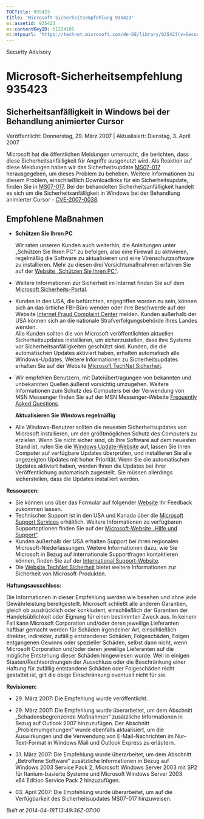 ```yaml
---
TOCTitle: 935423
Title: 'Microsoft-Sicherheitsempfehlung 935423'
ms:assetid: 935423
ms:contentKeyID: 61224185
ms:mtpsurl: 'https://technet.microsoft.com/de-DE/library/935423(v=Security.10)'
---
```


Security Advisory

Microsoft-Sicherheitsempfehlung 935423
======================================

Sicherheitsanfälligkeit in Windows bei der Behandlung animierter Cursor
-----------------------------------------------------------------------

Veröffentlicht: Donnerstag, 29. März 2007 | Aktualisiert: Dienstag, 3. April 2007

Microsoft hat die öffentlichen Meldungen untersucht, die berichten, dass diese Sicherheitsanfälligkeit für Angriffe ausgenutzt wird. Als Reaktion auf diese Meldungen haben wir das Sicherheitsupdate [MS07-017](http://www.microsoft.com/germany/technet/sicherheit/bulletins/ms07-017.mspx) herausgegeben, um dieses Problem zu beheben. Weitere Informationen zu diesem Problem, einschließlich Downloadlinks für ein Sicherheitsupdate, finden Sie in [MS07-017](http://www.microsoft.com/germany/technet/sicherheit/bulletins/ms07-017.mspx). Bei der behandelten Sicherheitsanfälligkeit handelt es sich um die Sicherheitsanfälligkeit in Windows bei der Behandlung animierter Cursor - [CVE-2007-0038](http://www.cve.mitre.org/cgi-bin/cvename.cgi?name=cve-2007-0038).

Empfohlene Maßnahmen
--------------------

-   **Schützen Sie Ihren PC**

    Wir raten unseren Kunden auch weiterhin, die Anleitungen unter „Schützen Sie Ihren PC“ zu befolgen, also eine Firewall zu aktivieren, regelmäßig die Software zu aktualisieren und eine Virenschutzsoftware zu installieren. Mehr zu diesen drei Vorsichtsmaßnahmen erfahren Sie auf der [Website „Schützen Sie Ihren PC“](http://www.microsoft.com/germany/athome/security/default.mspx).

-   Weitere Informationen zur Sicherheit im Internet finden Sie auf dem [Microsoft Sicherheits-Portal](http://www.microsoft.com/germany/sicherheit/).
-   Kunden in den USA, die befürchten, angegriffen worden zu sein, können sich an das örtliche FBI-Büro wenden oder ihre Beschwerde auf der Website [Internet Fraud Complaint Center](http://go.microsoft.com/fwlink/?linkid=79545) melden. Kunden außerhalb der USA können sich an die nationale Strafverfolgungsbehörde ihres Landes wenden.  
    Alle Kunden sollten die von Microsoft veröffentlichten aktuellen Sicherheitsupdates installieren, um sicherzustellen, dass ihre Systeme vor Sicherheitsanfälligkeiten geschützt sind. Kunden, die die automatischen Updates aktiviert haben, erhalten automatisch alle Windows-Updates. Weitere Informationen zu Sicherheitsupdates erhalten Sie auf der Website [Microsoft TechNet Sicherheit](http://www.microsoft.com/technet/security/advisory/germany/technet/sicherheit/).
-   Wir empfehlen Benutzern, mit Dateiübertragungen von bekannten und unbekannten Quellen äußerst vorsichtig umzugehen. Weitere Informationen zum Schutz des Computers bei der Verwendung von MSN Messenger finden Sie auf der MSN Messenger-Website [Frequently Asked Questions](http://messenger.msn.com/help).

    **Aktualisieren Sie Windows regelmäßig**

-   Alle Windows-Benutzer sollten die neuesten Sicherheitsupdates von Microsoft installieren, um den größtmöglichen Schutz des Computers zu erzielen. Wenn Sie nicht sicher sind, ob Ihre Software auf dem neuesten Stand ist, rufen Sie die [Windows Update-Website](http://windowsupdate.microsoft.com/) auf, lassen Sie Ihren Computer auf verfügbare Updates überprüfen, und installieren Sie alle angezeigten Updates mit hoher Priorität. Wenn Sie die automatischen Updates aktiviert haben, werden Ihnen die Updates bei ihrer Veröffentlichung automatisch zugestellt. Sie müssen allerdings sicherstellen, dass die Updates installiert werden.

**Ressourcen:**

-   Sie können uns über das Formular auf folgender [Website](https://support.microsoft.com/common/survey.aspx?scid=sw;en;1257&showpage=1&ws=technet&sd=tech) Ihr Feedback zukommen lassen.
-   Technischer Support ist in den USA und Kanada über die [Microsoft Support Services](http://go.microsoft.com/fwlink/?linkid=21131) erhältlich. Weitere Informationen zu verfügbaren Supportoptionen finden Sie auf der [Microsoft-Website „Hilfe und Support“](http://support.microsoft.com/).
-   Kunden außerhalb der USA erhalten Support bei ihren regionalen Microsoft-Niederlassungen. Weitere Informationen dazu, wie Sie Microsoft in Bezug auf internationale Supportfragen kontaktieren können, finden Sie auf der [International Support-Website](http://go.microsoft.com/fwlink/?linkid=21155).
-   Die [Website TechNet Sicherheit](http://www.microsoft.com/germany/technet/sicherheit/default.mspx) bietet weitere Informationen zur Sicherheit von Microsoft-Produkten.

**Haftungsausschluss:**

Die Informationen in dieser Empfehlung werden wie besehen und ohne jede Gewährleistung bereitgestellt. Microsoft schließt alle anderen Garantien, gleich ob ausdrücklich oder konkludent, einschließlich der Garantien der Handelsüblichkeit oder Eignung für einen bestimmten Zweck aus. In keinem Fall kann Microsoft Corporation und/oder deren jeweilige Lieferanten haftbar gemacht werden für Schäden irgendeiner Art, einschließlich direkter, indirekter, zufällig entstandener Schäden, Folgeschäden, Folgen entgangenen Gewinns oder spezieller Schäden, selbst dann nicht, wenn Microsoft Corporation und/oder deren jeweilige Lieferanten auf die mögliche Entstehung dieser Schäden hingewiesen wurde. Weil in einigen Staaten/Rechtsordnungen der Ausschluss oder die Beschränkung einer Haftung für zufällig entstandene Schäden oder Folgeschäden nicht gestattet ist, gilt die obige Einschränkung eventuell nicht für sie.

**Revisionen:**

- <p>29. März 2007: Die Empfehlung wurde veröffentlicht.</P>
- <p>29. März 2007: Die Empfehlung wurde überarbeitet, um dem Abschnitt „Schadensbegrenzende Maßnahmen“ zusätzliche Informationen in Bezug auf Outlook 2007 hinzuzufügen. Der Abschnitt „Problemumgehungen“ wurde ebenfalls aktualisiert, um die Auswirkungen und die Verwendung von E-Mail-Nachrichten im Nur-Text-Format in Windows Mail und Outlook Express zu erläutern.</P>
- <p>31. März 2007: Die Empfehlung wurde überarbeitet, um dem Abschnitt „Betroffene Software“ zusätzliche Informationen in Bezug auf Windows 2003 Service Pack 2, Microsoft Windows Server 2003 mit SP2 für Itanium-basierte Systeme und Microsoft Windows Server 2003 x64 Edition Service Pack 2 hinzuzufügen.</P>
- <p>03. April 2007: Die Empfehlung wurde überarbeitet, um auf die Verfügbarkeit des Sicherheitsupdates MS07-017 hinzuweisen.</P>

*Built at 2014-04-18T13:49:36Z-07:00*